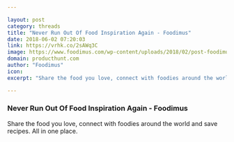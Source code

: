 ```yaml
---

layout: post
category: threads
title: "Never Run Out Of Food Inspiration Again - Foodimus"
date: 2018-06-02 07:20:03
link: https://vrhk.co/2sAWq3C
image: https://www.foodimus.com/wp-content/uploads/2018/02/post-foodimus.jpg
domain: producthunt.com
author: "Foodimus"
icon: 
excerpt: "Share the food you love, connect with foodies around the world and save recipes. All in one place."

---
```


### Never Run Out Of Food Inspiration Again - Foodimus

Share the food you love, connect with foodies around the world and save recipes. All in one place.
